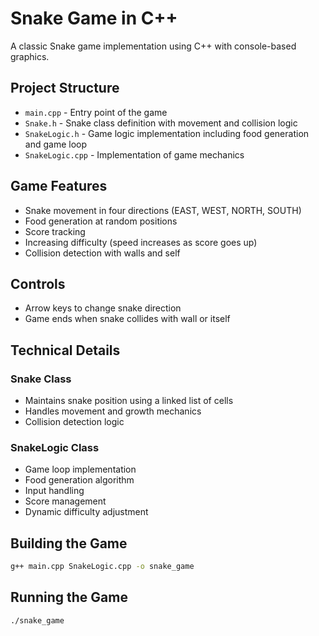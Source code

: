 # Snake Game in C++

A classic Snake game implementation using C++ with console-based graphics.

## Project Structure

- `main.cpp` - Entry point of the game
- `Snake.h` - Snake class definition with movement and collision logic
- `SnakeLogic.h` - Game logic implementation including food generation and game loop
- `SnakeLogic.cpp` - Implementation of game mechanics

## Game Features

- Snake movement in four directions (EAST, WEST, NORTH, SOUTH)
- Food generation at random positions
- Score tracking
- Increasing difficulty (speed increases as score goes up)
- Collision detection with walls and self

## Controls

- Arrow keys to change snake direction
- Game ends when snake collides with wall or itself

## Technical Details

### Snake Class
- Maintains snake position using a linked list of cells
- Handles movement and growth mechanics
- Collision detection logic

### SnakeLogic Class
- Game loop implementation
- Food generation algorithm
- Input handling
- Score management
- Dynamic difficulty adjustment

## Building the Game

```bash
g++ main.cpp SnakeLogic.cpp -o snake_game
```

## Running the Game

```bash
./snake_game